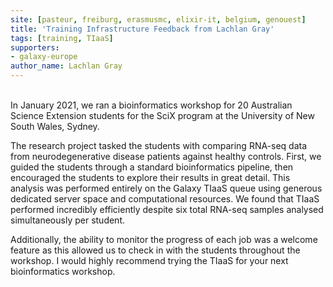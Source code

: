 ```yaml
---
site: [pasteur, freiburg, erasmusmc, elixir-it, belgium, genouest]
title: 'Training Infrastructure Feedback from Lachlan Gray'
tags: [training, TIaaS]
supporters:
- galaxy-europe
author_name: Lachlan Gray
---
```


<br>
In January 2021, we ran a bioinformatics workshop for 20 Australian Science Extension students for the SciX program at the University of New South Wales, Sydney. 

The research project tasked the students with comparing RNA-seq data from neurodegenerative disease patients against healthy controls.
First, we guided the students through a standard bioinformatics pipeline, then encouraged the students to explore their results in great detail.
This analysis was performed entirely on the Galaxy TIaaS queue using generous dedicated server space and computational resources.
We found that TIaaS performed incredibly efficiently despite six total RNA-seq samples analysed simultaneously per student. 
 
Additionally, the ability to monitor the progress of each job was a welcome feature as this allowed us to check
in with the students throughout the workshop. I would highly recommend trying the TIaaS for your next bioinformatics workshop.
